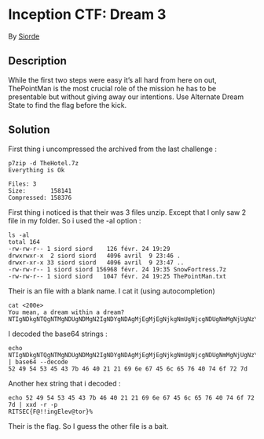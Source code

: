 # Inception CTF: Dream 3

By [Siorde](https://github.com/Siorde)

## Description
While the first two steps were easy it’s all hard from here on out, ThePointMan is the most crucial role of the mission he has to be presentable but without giving away our intentions. Use Alternate Dream State to find the flag before the kick.

## Solution
First thing i uncompressed the archived from the last challenge : 
```
p7zip -d TheHotel.7z
Everything is Ok

Files: 3
Size:       158141
Compressed: 158376
```
First thing i noticed is that their was 3 files unzip. Except that I only saw 2 file in my folder. So i used the -al option :
```
ls -al 
total 164
-rw-rw-r-- 1 siord siord    126 févr. 24 19:29 ‎
drwxrwxr-x  2 siord siord   4096 avril  9 23:46 .
drwxr-xr-x 33 siord siord   4096 avril  9 23:47 ..
-rw-rw-r-- 1 siord siord 156968 févr. 24 19:35 SnowFortress.7z
-rw-rw-r-- 1 siord siord   1047 févr. 24 19:25 ThePointMan.txt
```
Their is an file with a blank name. I cat it (using autocompletion)
```
cat <200e> 
You mean, a dream within a dream? NTIgNDkgNTQgNTMgNDUgNDMgN2IgNDYgNDAgMjEgMjEgNjkgNmUgNjcgNDUgNmMgNjUgNzYgNDAgNzQgNmYgNzIgN2Q=% 
```
I decoded the base64 strings : 
```
echo NTIgNDkgNTQgNTMgNDUgNDMgN2IgNDYgNDAgMjEgMjEgNjkgNmUgNjcgNDUgNmMgNjUgNzYgNDAgNzQgNmYgNzIgN2Q= | base64 --decode
52 49 54 53 45 43 7b 46 40 21 21 69 6e 67 45 6c 65 76 40 74 6f 72 7d
```
Another hex string that i decoded : 
```
echo 52 49 54 53 45 43 7b 46 40 21 21 69 6e 67 45 6c 65 76 40 74 6f 72 7d | xxd -r -p
RITSEC{F@!!ingElev@tor}%
```
Their is the flag. So I guess the other file is a bait.
